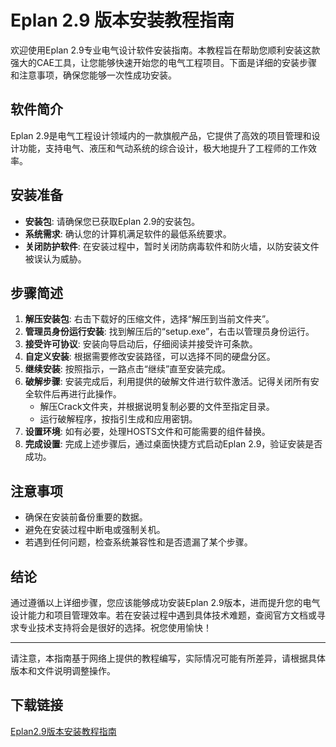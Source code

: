 # Eplan 2.9 版本安装教程指南

欢迎使用Eplan 2.9专业电气设计软件安装指南。本教程旨在帮助您顺利安装这款强大的CAE工具，让您能够快速开始您的电气工程项目。下面是详细的安装步骤和注意事项，确保您能够一次性成功安装。

## 软件简介
Eplan 2.9是电气工程设计领域内的一款旗舰产品，它提供了高效的项目管理和设计功能，支持电气、液压和气动系统的综合设计，极大地提升了工程师的工作效率。

## 安装准备
- **安装包**: 请确保您已获取Eplan 2.9的安装包。
- **系统需求**: 确认您的计算机满足软件的最低系统要求。
- **关闭防护软件**: 在安装过程中，暂时关闭防病毒软件和防火墙，以防安装文件被误认为威胁。

## 步骤简述
1. **解压安装包**: 右击下载好的压缩文件，选择“解压到当前文件夹”。
2. **管理员身份运行安装**: 找到解压后的“setup.exe”，右击以管理员身份运行。
3. **接受许可协议**: 安装向导启动后，仔细阅读并接受许可条款。
4. **自定义安装**: 根据需要修改安装路径，可以选择不同的硬盘分区。
5. **继续安装**: 按照指示，一路点击“继续”直至安装完成。
6. **破解步骤**: 安装完成后，利用提供的破解文件进行软件激活。记得关闭所有安全软件后再进行此操作。
   - 解压Crack文件夹，并根据说明复制必要的文件至指定目录。
   - 运行破解程序，按指引生成和应用密钥。
7. **设置环境**: 如有必要，处理HOSTS文件和可能需要的组件替换。
8. **完成设置**: 完成上述步骤后，通过桌面快捷方式启动Eplan 2.9，验证安装是否成功。

## 注意事项
- 确保在安装前备份重要的数据。
- 避免在安装过程中断电或强制关机。
- 若遇到任何问题，检查系统兼容性和是否遗漏了某个步骤。

## 结论
通过遵循以上详细步骤，您应该能够成功安装Eplan 2.9版本，进而提升您的电气设计能力和项目管理效率。若在安装过程中遇到具体技术难题，查阅官方文档或寻求专业技术支持将会是很好的选择。祝您使用愉快！

---

请注意，本指南基于网络上提供的教程编写，实际情况可能有所差异，请根据具体版本和文件说明调整操作。

## 下载链接

[Eplan2.9版本安装教程指南](https://pan.quark.cn/s/0f55ae4f4276)